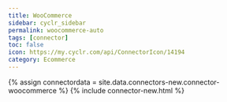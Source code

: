 ```yaml
---
title: WooCommerce
sidebar: cyclr_sidebar
permalink: woocommerce-auto
tags: [connector]
toc: false
icon: https://my.cyclr.com/api/ConnectorIcon/14194
category: Ecommerce
---
```

{% assign connectordata = site.data.connectors-new.connector-woocommerce %}
{% include connector-new.html %}	